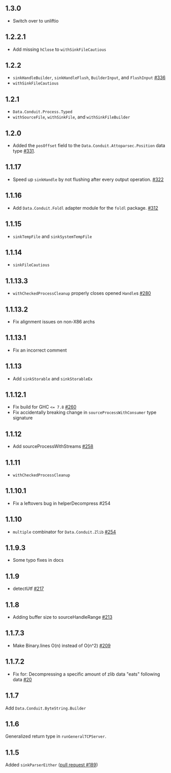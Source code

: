 ## 1.3.0

* Switch over to unliftio

## 1.2.2.1

* Add missing `hClose` to `withSinkFileCautious`

## 1.2.2

* `sinkHandleBuilder`, `sinkHandleFlush`, `BuilderInput`, and `FlushInput`
  [#336](https://github.com/snoyberg/conduit/pull/336)
* `withSinkFileCautious`

## 1.2.1

* `Data.Conduit.Process.Typed`
* `withSourceFile`, `withSinkFile`, and `withSinkFileBuilder`

## 1.2.0

* Added the `posOffset` field to the
  `Data.Conduit.Attoparsec.Position` data type
  [#331](https://github.com/snoyberg/conduit/issues/331).

## 1.1.17

* Speed up `sinkHandle` by not flushing after every output operation.
  [#322](https://github.com/snoyberg/conduit/issues/322)

## 1.1.16

* Add `Data.Conduit.Foldl` adapter module for the `foldl`
  package. [#312](https://github.com/snoyberg/conduit/pull/312)

## 1.1.15

* `sinkTempFile` and `sinkSystemTempFile`

## 1.1.14

* `sinkFileCautious`

## 1.1.13.3

* `withCheckedProcessCleanup` properly closes opened `Handle`s
  [#280](https://github.com/snoyberg/conduit/issues/280)

## 1.1.13.2

* Fix alignment issues on non-X86 archs

## 1.1.13.1

* Fix an incorrect comment

## 1.1.13

* Add `sinkStorable` and `sinkStorableEx`

## 1.1.12.1

* Fix build for GHC `<= 7.8` [#260](https://github.com/snoyberg/conduit/issues/260)
* Fix accidentally breaking change in `sourceProcessWithConsumer` type signature

## 1.1.12

* Add sourceProcessWithStreams [#258](https://github.com/snoyberg/conduit/pull/258)

## 1.1.11

* `withCheckedProcessCleanup`

## 1.1.10.1

* Fix a leftovers bug in helperDecompress #254

## 1.1.10

* `multiple` combinator for `Data.Conduit.Zlib` [#254](https://github.com/snoyberg/conduit/issues/254)

## 1.1.9.3

* Some typo fixes in docs

## 1.1.9

* detectUtf [#217](https://github.com/snoyberg/conduit/pull/217)

## 1.1.8

*  Adding buffer size to sourceHandleRange [#213](https://github.com/snoyberg/conduit/pull/213)

## 1.1.7.3

* Make Binary.lines O(n) instead of O(n^2) [#209](https://github.com/snoyberg/conduit/pull/209)

## 1.1.7.2

* Fix for: Decompressing a specific amount of zlib data "eats" following data [#20](https://github.com/fpco/streaming-commons/issues/20)

## 1.1.7

Add `Data.Conduit.ByteString.Builder`

## 1.1.6

Generalized return type in `runGeneralTCPServer`.

## 1.1.5

Added `sinkParserEither` ([pull request #189](https://github.com/snoyberg/conduit/pull/189))
